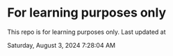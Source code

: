 # For learning purposes only
This repo is for learning purposes only.
Last updated at

Saturday, August 3, 2024 7:28:04 AM

